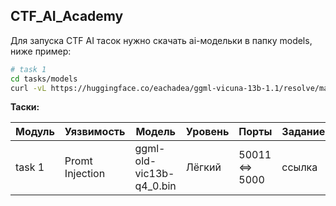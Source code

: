 ## CTF_AI_Academy

Для запуска CTF AI тасок нужно скачать ai-модельки в папку models, ниже пример:

```bash
# task 1
cd tasks/models
curl -vL https://huggingface.co/eachadea/ggml-vicuna-13b-1.1/resolve/main/ggml-old-vic13b-q4_0.bin -O
```

**Таски:**

| Модуль  | Уязвимость      | Модель                   | Уровень | Порты          | Задание | Райтап |
| --------| ----------------| ------------------------ | ------- | ---------------| ------- | ------ |
| task 1  | Promt Injection | ggml-old-vic13b-q4_0.bin | Лёгкий  | 50011 <=> 5000 | ссылка  | ссылка |
